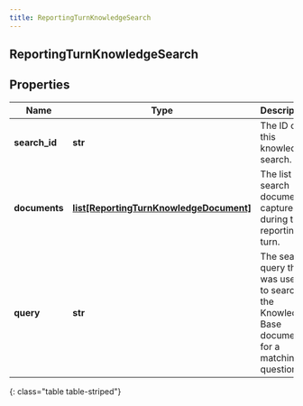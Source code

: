 ```yaml
---
title: ReportingTurnKnowledgeSearch
---
```

## ReportingTurnKnowledgeSearch

## Properties

|Name | Type | Description | Notes|
|------------ | ------------- | ------------- | -------------|
| **search_id** | **str** | The ID of this knowledge search. | [optional] |
| **documents** | [**list[ReportingTurnKnowledgeDocument]**](ReportingTurnKnowledgeDocument.html) | The list of search documents captured during this reporting turn. | [optional] |
| **query** | **str** | The search query that was used to search the Knowledge Base documents for a matching question. | [optional] |
{: class="table table-striped"}


